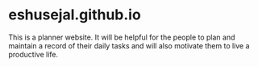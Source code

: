 # eshusejal.github.io

This is a planner website. It will be helpful for the people to plan and maintain a record of their daily tasks and will also motivate them to live a productive life.
